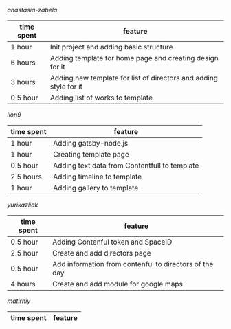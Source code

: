 *anastasia-zabela*

| time spent | feature |
|------------|---------|
| 1 hour | Init project and adding basic structure |
| 6 hours | Adding template for home page and creating design for it |
| 3 hours | Adding new template for list of directors and adding style for it |
| 0.5 hour | Adding list of works to template |


*lion9*

| time spent | feature |
|------------|---------|
| 1 hour | Adding gatsby-node.js  |
| 1 hour | Creating template page  |
| 0.5 hour | Adding text data from Contentfull to template  |
| 2.5 hours | Adding timeline to template  |
| 1 hour | Adding gallery to template  |


*yurikazliak*

| time spent | feature |
|------------|---------|
| 0.5 hour | Adding Contenful token and SpaceID|
| 2.5 hour | Create and add directors page |
| 0.5 hour | Add information from contenful to directors of the day |
| 4 hours | Create and add module for google maps |


*matirniy*

| time spent | feature |
|------------|---------|
